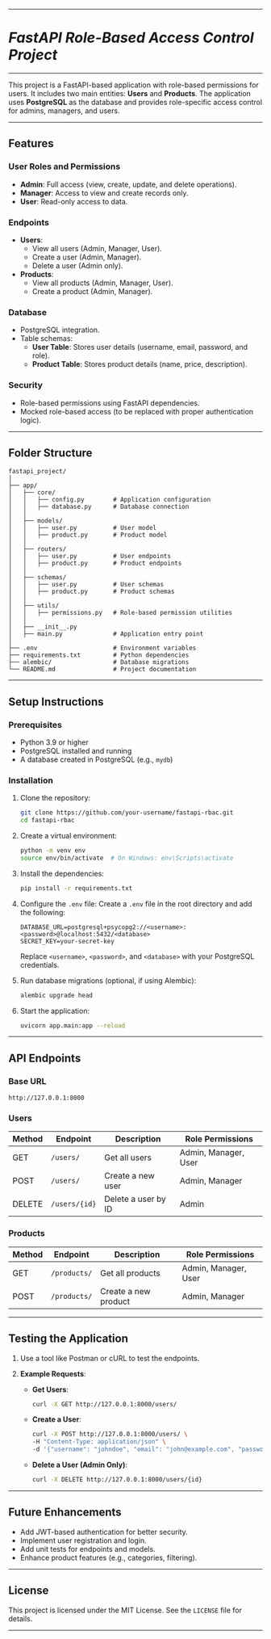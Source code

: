 

---

# ***FastAPI Role-Based Access Control Project***


---


This project is a FastAPI-based application with role-based permissions for users. It includes two main entities: **Users** and **Products**. The application uses **PostgreSQL** as the database and provides role-specific access control for admins, managers, and users.

---

## **Features**

### **User Roles and Permissions**
- **Admin**: Full access (view, create, update, and delete operations).
- **Manager**: Access to view and create records only.
- **User**: Read-only access to data.

### **Endpoints**
- **Users**:
  - View all users (Admin, Manager, User).
  - Create a user (Admin, Manager).
  - Delete a user (Admin only).
- **Products**:
  - View all products (Admin, Manager, User).
  - Create a product (Admin, Manager).

### **Database**
- PostgreSQL integration.
- Table schemas:
  - **User Table**: Stores user details (username, email, password, and role).
  - **Product Table**: Stores product details (name, price, description).

### **Security**
- Role-based permissions using FastAPI dependencies.
- Mocked role-based access (to be replaced with proper authentication logic).

---

## **Folder Structure**

```
fastapi_project/
│
├── app/
│   ├── core/
│   │   ├── config.py        # Application configuration
│   │   ├── database.py      # Database connection
│   │
│   ├── models/
│   │   ├── user.py          # User model
│   │   ├── product.py       # Product model
│   │
│   ├── routers/
│   │   ├── user.py          # User endpoints
│   │   ├── product.py       # Product endpoints
│   │
│   ├── schemas/
│   │   ├── user.py          # User schemas
│   │   ├── product.py       # Product schemas
│   │
│   ├── utils/
│   │   ├── permissions.py   # Role-based permission utilities
│   │
│   ├── __init__.py
│   ├── main.py              # Application entry point
│
├── .env                     # Environment variables
├── requirements.txt         # Python dependencies
├── alembic/                 # Database migrations
└── README.md                # Project documentation
```

---

## **Setup Instructions**

### **Prerequisites**
- Python 3.9 or higher
- PostgreSQL installed and running
- A database created in PostgreSQL (e.g., `mydb`)

### **Installation**

1. Clone the repository:
   ```bash
   git clone https://github.com/your-username/fastapi-rbac.git
   cd fastapi-rbac
   ```

2. Create a virtual environment:
   ```bash
   python -m venv env
   source env/bin/activate  # On Windows: env\Scripts\activate
   ```

3. Install the dependencies:
   ```bash
   pip install -r requirements.txt
   ```

4. Configure the `.env` file:
   Create a `.env` file in the root directory and add the following:
   ```
   DATABASE_URL=postgresql+psycopg2://<username>:<password>@localhost:5432/<database>
   SECRET_KEY=your-secret-key
   ```
   Replace `<username>`, `<password>`, and `<database>` with your PostgreSQL credentials.

5. Run database migrations (optional, if using Alembic):
   ```bash
   alembic upgrade head
   ```

6. Start the application:
   ```bash
   uvicorn app.main:app --reload
   ```

---

## **API Endpoints**

### **Base URL**
`http://127.0.0.1:8000`

### **Users**
| Method | Endpoint    | Description               | Role Permissions             |
|--------|-------------|---------------------------|------------------------------|
| GET    | `/users/`   | Get all users            | Admin, Manager, User         |
| POST   | `/users/`   | Create a new user        | Admin, Manager               |
| DELETE | `/users/{id}` | Delete a user by ID     | Admin                        |

### **Products**
| Method | Endpoint      | Description               | Role Permissions             |
|--------|---------------|---------------------------|------------------------------|
| GET    | `/products/`  | Get all products         | Admin, Manager, User         |
| POST   | `/products/`  | Create a new product     | Admin, Manager               |

---

## **Testing the Application**

1. Use a tool like Postman or cURL to test the endpoints.

2. **Example Requests**:
   - **Get Users**:
     ```bash
     curl -X GET http://127.0.0.1:8000/users/
     ```
   - **Create a User**:
     ```bash
     curl -X POST http://127.0.0.1:8000/users/ \
     -H "Content-Type: application/json" \
     -d '{"username": "johndoe", "email": "john@example.com", "password": "secret", "role": "user"}'
     ```
   - **Delete a User (Admin Only)**:
     ```bash
     curl -X DELETE http://127.0.0.1:8000/users/{id}
     ```

---

## **Future Enhancements**
- Add JWT-based authentication for better security.
- Implement user registration and login.
- Add unit tests for endpoints and models.
- Enhance product features (e.g., categories, filtering).

---

## **License**
This project is licensed under the MIT License. See the `LICENSE` file for details.

---

